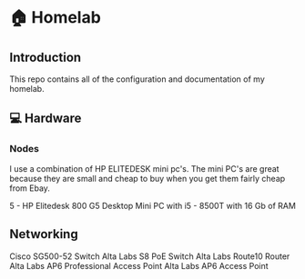 # 🏠 Homelab

## Introduction
This repo contains all of the configuration and documentation of my homelab.


## 💻 Hardware

### Nodes

I use a combination of HP ELITEDESK mini pc's. The mini PC's are great because they are small and cheap to buy when you get them fairly cheap from Ebay. 

5 - HP Elitedesk 800 G5 Desktop Mini PC with i5 - 8500T with 16 Gb of RAM

## Networking

Cisco SG500-52 Switch
Alta Labs S8 PoE Switch 
Alta Labs Route10 Router
Alta Labs AP6 Professional Access Point
Alta Labs AP6 Access Point
